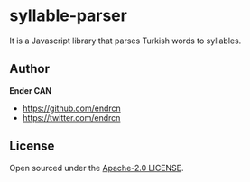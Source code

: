 # syllable-parser

It is a Javascript library that parses Turkish words to syllables.

## Author

**Ender CAN**

- <https://github.com/endrcn>
- <https://twitter.com/endrcn>

## License

Open sourced under the [Apache-2.0 LICENSE](LICENSE).
